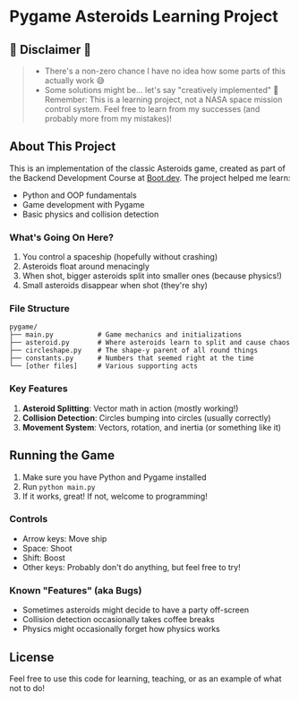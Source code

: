 # Pygame Asteroids Learning Project

## 🚨 Disclaimer 🚨

> - There's a non-zero chance I have no idea how some parts of this actually work 😅
> - Some solutions might be... let's say "creatively implemented" 🎨
>   Remember: This is a learning project, not a NASA space mission control system.
>   Feel free to learn from my successes (and probably more from my mistakes)!

## About This Project

This is an implementation of the classic Asteroids game, created as part of the Backend Development Course at [Boot.dev](https://boot.dev). The project helped me learn:

- Python and OOP fundamentals
- Game development with Pygame
- Basic physics and collision detection

### What's Going On Here?

1. You control a spaceship (hopefully without crashing)
2. Asteroids float around menacingly
3. When shot, bigger asteroids split into smaller ones (because physics!)
4. Small asteroids disappear when shot (they're shy)

### File Structure

```
pygame/
├── main.py           # Game mechanics and initializations
├── asteroid.py       # Where asteroids learn to split and cause chaos
├── circleshape.py    # The shape-y parent of all round things
├── constants.py      # Numbers that seemed right at the time
└── [other files]     # Various supporting acts
```

### Key Features

1. **Asteroid Splitting**: Vector math in action (mostly working!)
2. **Collision Detection**: Circles bumping into circles (usually correctly)
3. **Movement System**: Vectors, rotation, and inertia (or something like it)

## Running the Game

1. Make sure you have Python and Pygame installed
2. Run `python main.py`
3. If it works, great! If not, welcome to programming!

### Controls

- Arrow keys: Move ship
- Space: Shoot
- Shift: Boost
- Other keys: Probably don't do anything, but feel free to try!

### Known "Features" (aka Bugs)

- Sometimes asteroids might decide to have a party off-screen
- Collision detection occasionally takes coffee breaks
- Physics might occasionally forget how physics works

## License

Feel free to use this code for learning, teaching, or as an example of what not to do!
